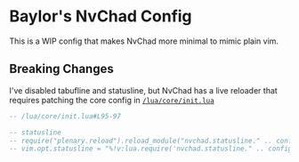 # Baylor's NvChad Config

This is a WIP config that makes NvChad more minimal to mimic plain vim.

## Breaking Changes

I've disabled tabufline and statusline, but NvChad has a live reloader that requires patching the core config in [`/lua/core/init.lua`](https://github.com/NvChad/NvChad/blob/215aa2bb2ff702014132c629d9c995246234fe0e/lua/core/init.lua#L95-L97)

```lua
-- /lua/core/init.lua#L95-97

-- statusline
-- require("plenary.reload").reload_module("nvchad.statusline." .. config.ui.statusline.theme)
-- vim.opt.statusline = "%!v:lua.require('nvchad.statusline." .. config.ui.statusline.theme .. "').run()"
```
